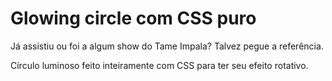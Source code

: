 # Glowing circle com CSS puro

Já assistiu ou foi a algum show do Tame Impala? Talvez pegue a referência.

Círculo luminoso feito inteiramente com CSS para ter seu efeito rotativo.
